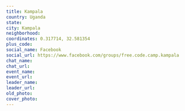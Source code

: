 ```yaml
---
title: Kampala
country: Uganda
state: 
city: Kampala
neighborhood: 
coordinates: 0.317714, 32.581354
plus_code:
social_name: Facebook
social_url: https://www.facebook.com/groups/free.code.camp.kampala
chat_name:
chat_url:
event_name:
event_url:
leader_name:
leader_url:
old_photo: 
cover_photo:
---
```

